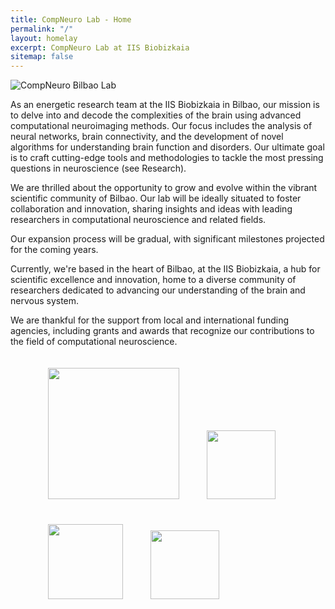 ```yaml
---
title: CompNeuro Lab - Home
permalink: "/"
layout: homelay
excerpt: CompNeuro Lab at IIS Biobizkaia
sitemap: false
---
```


<div markdown="0" id="home-image">
    <img src="{{ site.url }}{{ site.baseurl }}/images/homepic/home1.jpg" alt="CompNeuro Bilbao Lab" />
</div>





As an energetic research team at the IIS Biobizkaia in Bilbao, our mission is to delve into and decode the complexities of the brain using advanced computational neuroimaging methods. Our focus includes the analysis of neural networks, brain connectivity, and the development of novel algorithms for understanding brain function and disorders. Our ultimate goal is to craft cutting-edge tools and methodologies to tackle the most pressing questions in neuroscience (see Research).

We are thrilled about the opportunity to grow and evolve within the vibrant scientific community of Bilbao. Our lab will be ideally situated to foster collaboration and innovation, sharing insights and ideas with leading researchers in computational neuroscience and related fields.

Our expansion process will be gradual, with significant milestones projected for the coming years.

Currently, we're based in the heart of Bilbao, at the IIS Biobizkaia, a hub for scientific excellence and innovation, home to a diverse community of researchers dedicated to advancing our understanding of the brain and nervous system.

We are thankful for the support from local and international funding agencies, including grants and awards that recognize our contributions to the field of computational neuroscience.


<figure class="fourth image-center">
  <img src="{{ site.url }}{{ site.baseurl }}/images/logopic/Logo_compneuro.png" style="width: 210px; margin: 20px;">
  <img src="{{ site.url }}{{ site.baseurl }}/images/logopic/Logo_ehu.jpg" style="width: 110px; margin: 20px;">
  <img src="{{ site.url }}{{ site.baseurl }}/images/logopic/Logo_ikerbasque.png" style="width: 120px; margin: 20px;">
  <img src="{{ site.url }}{{ site.baseurl }}/images/logopic/Logo_biobizkaia.png" style="width: 110px; margin: 20px;">
</figure>


